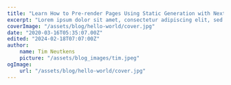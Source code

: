 ```yaml
---
title: "Learn How to Pre-render Pages Using Static Generation with Next.js"
excerpt: "Lorem ipsum dolor sit amet, consectetur adipiscing elit, sed do eiusmod tempor incididunt ut labore et dolore magna aliqua."
coverImage: "/assets/blog/hello-world/cover.jpg"
date: "2020-03-16T05:35:07.00Z"
edited: "2024-02-18T07:07:00Z"
author:
    name: Tim Neutkens
    picture: "/assets/blog_images/tim.jpeg"
ogImage:
    url: "/assets/blog/hello-world/cover.jpg"
---
```

